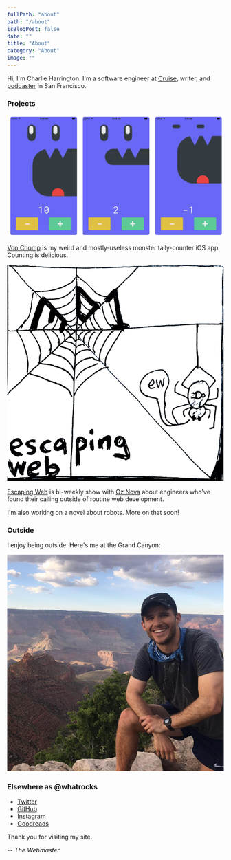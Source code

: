 ```yaml
---
fullPath: "about"
path: "/about"
isBlogPost: false
date: ""
title: "About"
category: "About"
image: ""
---
```


Hi, I'm Charlie Harrington. I'm a software engineer at [Cruise](https://www.getcruise.com), writer, and [podcaster](https://www.escapingweb.com) in San Francisco.

### Projects

![VC](./images/vc.png)

[Von Chomp](https://itunes.apple.com/us/app/von-chomp/id1211087343?mt=8) is my weird and mostly-useless monster tally-counter iOS app. Counting is delicious.

![EW](./images/ew.png)

[Escaping Web](https://www.escapingweb.com) is bi-weekly show with [Oz Nova](https://twitter.com/oznova_) about engineers who've found their calling outside of routine web development.

I'm also working on a novel about robots. More on that soon!

### Outside

I enjoy being outside. Here's me at the Grand Canyon:

![Charlie Harrington](./images/charlie.jpg)

### Elsewhere as @whatrocks

* [Twitter](https://twitter.com/whatrocks)
* [GitHub](https://github.com/whatrocks)
* [Instagram](https://instagram.com/whatrocks)
* [Goodreads](https://www.goodreads.com/user/show/8699203-charlie-harrington)

Thank you for visiting my site.

-- *The Webmaster*